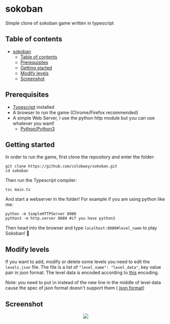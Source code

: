 # sokoban

Simple clone of sokoban game written in typescript

## Table of contents

- [sokoban](#sokoban)
  - [Table of contents](#table-of-contents)
  - [Prerequisites](#prerequisites)
  - [Getting started](#getting-started)
  - [Modify levels](#modify-levels)
  - [Screenshot](#screenshot)

## Prerequisites

- [Typescript](https://www.typescriptlang.org/) installed
- A browser to run the game (Chrome/Firefox recommended)
- A simple Web Server, I use the python http module but you can use whatever you want! 
  - [Python/Python3](https://www.python.org/downloads/) 

## Getting started

In order to run the game, first clone the repository and enter the folder:

    git clone https://github.com/colobwoy/sokoban.git
    cd sokoban

Then run the Typescript compiler:

    tsc main.ts

And start a webserver in the folder!
  For example if you are using python like me:

    python -m SimpleHTTPServer 8080
    python3 -m http.server 8080 #if you have python3

Then head into the browser and type `localhost:8080#level_name` to play Sokoban! :tada:

## Modify levels

If you want to add, modify or delete some levels you need to edit the `levels.json` file.
The file is a list of `"level_name": "level_data"`, key value pair in json format.
The level data is encoded according to [this](http://www.sokobano.de/wiki/index.php?title=Level_format) encoding.

  Note: you need to put \n instead of the new line in the middle of level data cause the spec of json format doesn't support them ( [json format](https://www.json.org/))

## Screenshot

<center>
  <img src="https://raw.githubusercontent.com/colobwoy/sokoban/master/img/screen.PNG" />
</center>

